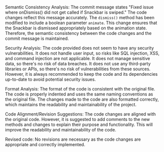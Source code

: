 Semantic Consistency Analysis: The commit message states "Fixed issue where onDismiss() did not get called if Snackbar is swiped." The code changes reflect this message accurately. The `dismiss()` method has been modified to include a boolean parameter `animate`. This change ensures that the Snackbar is dismissed appropriately based on the animation state. Therefore, the semantic consistency between the code changes and the commit message is maintained.

Security Analysis: The code provided does not seem to have any security vulnerabilities. It does not handle user input, so risks like SQL injection, XSS, and command injection are not applicable. It does not manage sensitive data, so there's no risk of data breaches. It does not use any third-party libraries or APIs, so there's no risk of vulnerabilities from these sources. However, it is always recommended to keep the code and its dependencies up-to-date to avoid potential security issues.

Format Analysis: The format of the code is consistent with the original file. The code is properly indented and uses the same naming conventions as the original file. The changes made to the code are also formatted correctly, which maintains the readability and maintainability of the project.

Code Alignment/Revision Suggestions: The code changes are aligned with the original code. However, it is suggested to add comments to the new methods and changes to explain their purpose and functionality. This will improve the readability and maintainability of the code.

Revised code: No revisions are necessary as the code changes are appropriate and correctly implemented.